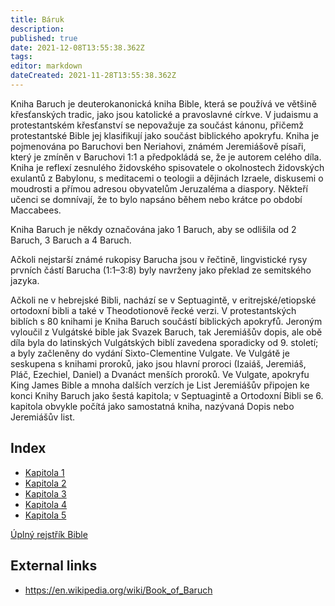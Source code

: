 ```yaml
---
title: Báruk
description: 
published: true
date: 2021-12-08T13:55:38.362Z
tags: 
editor: markdown
dateCreated: 2021-11-28T13:55:38.362Z
---
```


Kniha Baruch je deuterokanonická kniha Bible, která se používá ve většině křesťanských tradic, jako jsou katolické a pravoslavné církve. V judaismu a protestantském křesťanství se nepovažuje za součást kánonu, přičemž protestantské Bible jej klasifikují jako součást biblického apokryfu. Kniha je pojmenována po Baruchovi ben Neriahovi, známém Jeremiášově písaři, který je zmíněn v Baruchovi 1:1 a předpokládá se, že je autorem celého díla. Kniha je reflexí zesnulého židovského spisovatele o okolnostech židovských exulantů z Babylonu, s meditacemi o teologii a dějinách Izraele, diskusemi o moudrosti a přímou adresou obyvatelům Jeruzaléma a diaspory. Někteří učenci se domnívají, že to bylo napsáno během nebo krátce po období Maccabees.

Kniha Baruch je někdy označována jako 1 Baruch, aby se odlišila od 2 Baruch, 3 Baruch a 4 Baruch.

Ačkoli nejstarší známé rukopisy Barucha jsou v řečtině, lingvistické rysy prvních částí Barucha (1:1–3:8) byly navrženy jako překlad ze semitského jazyka.

Ačkoli ne v hebrejské Bibli, nachází se v Septuagintě, v eritrejské/etiopské ortodoxní bibli a také v Theodotionově řecké verzi. V protestantských biblích s 80 knihami je Kniha Baruch součástí biblických apokryfů. Jeroným vyloučil z Vulgátské bible jak Svazek Baruch, tak Jeremiášův dopis, ale obě díla byla do latinských Vulgátských biblí zavedena sporadicky od 9. století; a byly začleněny do vydání Sixto-Clementine Vulgate. Ve Vulgátě je seskupena s knihami proroků, jako jsou hlavní proroci (Izaiáš, Jeremiáš, Pláč, Ezechiel, Daniel) a Dvanáct menších proroků. Ve Vulgate, apokryfu King James Bible a mnoha dalších verzích je List Jeremiášův připojen ke konci Knihy Baruch jako šestá kapitola; v Septuagintě a Ortodoxní Bibli se 6. kapitola obvykle počítá jako samostatná kniha, nazývaná Dopis nebo Jeremiášův list.

## Index

- [Kapitola 1](/cs/Bible/Baruch/1)
- [Kapitola 2](/cs/Bible/Baruch/2)
- [Kapitola 3](/cs/Bible/Baruch/3)
- [Kapitola 4](/cs/Bible/Baruch/4)
- [Kapitola 5](/cs/Bible/Baruch/5)



[Úplný rejstřík Bible](/cs/index/bible)


## External links

- https://en.wikipedia.org/wiki/Book_of_Baruch
